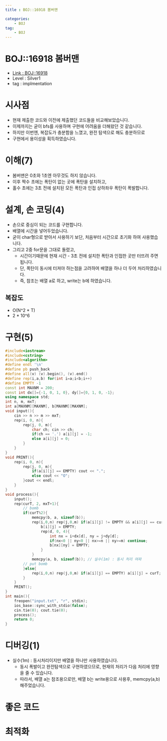 ```yaml
---
title : BOJ::16918 봄버맨

categories:
    - BOJ
tag:
    - BOJ
---
```

# BOJ::16918 봄버맨
- [Link : BOJ::16918](https://www.acmicpc.net/problem/16918)
- Level : Silver1
- tag : implmentation

# 시사점
- 현재 제출한 코드와 이전에 제출했던 코드들을 비교해보았습니다.
- 이제까지는 굳이 bfs를 사용하며 구현에 어려움을 더해왔던 것 같습니다.
- 하지만 이번엔, 복잡도가 충분함을 느꼈고, 완전 탐색으로 해도 충분하므로
- 구현에서 용이성을 획득하였습니다.

# 이해(7)
- 봄버맨은 0초와 1초엔 아무것도 하지 않습니다.
- 이후 짝수 초에는 폭탄이 없는 곳에 폭탄을 설치하고,
- 홀수 초에는 3초 전에 설치된 모든 폭탄과 인접 상하좌우 폭탄이 폭발합니다.


# 설계, 손 코딩(4)
- 손으로 중심이 되는 코드를 구현합니다.
- 배열에 시간을 넣어두었습니다.
- 굳이 char형으로 받아서 사용하기 보단, 처음부터 시간으로 초기화 하여 사용했습니다.
- 그리고 2중 for문을 그대로 돌렸고,
  - 시간이기때문에 현재 시간 - 3초 전에 설치한 폭탄과 인접한 곳만 터뜨려 주면 됩니다.
  - 단, 폭탄이 동시에 터져야 하는점을 고려하여 배열을 하나 더 두어 처리하였습니다.
  - 즉, 참조는 배열 a로 하고, write는 b에 하였습니다.

## 복잡도
- O(N^2 * T) 
- 2 * 10^6

# 구현(5)

```cpp
#include<iostream>
#include<cstring>
#include<algorithm>
#define endl '\n'
#define pb push_back
#define all(v) (v).begin(), (v).end()
#define rep(i,a,b) for(int i=a;i<b;i++)
#define EMPTY -1
const int MAXNM = 200;
const int dx[]={-1, 0, 1, 0}, dy[]={0, 1, 0, -1};
using namespace std;
int n, m, mxT;
int a[MAXNM][MAXNM], b[MAXNM][MAXNM];
void input(){
    cin >> n >> m >> mxT;
    rep(i, 0, n){
        rep(j, 0, m){
            char ch; cin >> ch;
            if(ch == '.') a[i][j] = -1;
            else a[i][j] = 0;
        }
    }
}
void PRINT(){
    rep(i, 0, n){
        rep(j, 0, m){
            if(a[i][j] == EMPTY) cout << ".";
            else cout << "O";
        }cout << endl;
    }
}
void process(){
    input();
    rep(curT, 2, mxT+1){
        // bomb
        if(curT%2){
            memcpy(b, a, sizeof(b));
            rep(i,0,n) rep(j,0,m) if(a[i][j] != EMPTY && a[i][j] == curT-3){
                b[i][j] = EMPTY;
                rep(d, 0, 4){
                    int nx = i+dx[d], ny = j+dy[d];
                    if(nx<0 || ny<0 || nx>=n || ny>=m) continue;
                    b[nx][ny] = EMPTY;
                }
            }
            memcpy(a, b, sizeof(b)); // 실수(1m) : 동시 처리 여파
        // put bomb
        }else{
            rep(i,0,n) rep(j,0,m) if(a[i][j] == EMPTY) a[i][j] = curT;
        }
    }
    PRINT();
}
int main(){
    freopen("input.txt", "r", stdin);
    ios_base::sync_with_stdio(false);
    cin.tie(0); cout.tie(0);
    process();
    return 0;
}

```


# 디버깅(1)
- 실수(1m) : 동시처리이지만 배열을 하나만 사용하였습니다.
  - 동시 폭발이고 완전탐색으로 구현하였으므로, 현재의 처리가 다음 처리에 영향을 줄 수 있습니다.
  - 따라서, 배열 a는 참조용으로만, 배열 b는 write용으로 사용후, memcpy(a,b)해주었습니다.

# 좋은 코드

# 최적화
